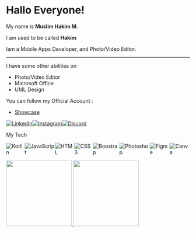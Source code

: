 # Hallo Everyone! 

My name is  **Muslim Hakim M**.

I am used to be called **Hakim**

Iam a Mobile Apps Developer, and Photo/Video Editor.

---

I have some other abilities on 

- Photo/Video Editor
- Microsoft Office
- UML Design

You can follow my Official Account :
- [Showcase](https://www.showwcase.com/muslimhakimm)
<div class="account" style="display:flex">
<a href="(https://www.linkedin.com/in/muslim-hakim-6426b523a/)" target="blank">
    <img alt="LinkedIn" src="https://img.shields.io/badge/linkedin-%230077B5.svg?&style=for-the-badge&logo=linkedin&logoColor=white" />
  </a> 
  <a href="(https://www.instagram.com/_mhakimm__/)" target="blank">
    <img alt="Instagram" src="https://img.shields.io/badge/instagram-%23E4405F.svg?&style=for-the-badge&logo=instagram&logoColor=white" />
  </a>
    
  <a href="https://discord.gg/xj49eZ4dYy" target="blank">
    <img alt="Discord" src="https://img.shields.io/badge/Discord-7289DA?style=for-the-badge&logo=discord&logoColor=white" />
  </a>
</div>

My Tech
<div class="tech" style="display:flex">
<img alt="Kotlin" src="https://img.shields.io/badge/Kotlin-0095D5?&style=for-the-badge&logo=kotlin&logoColor=white" />
<img alt="JavaScript" src="https://img.shields.io/badge/JavaScript-F7DF1E?style=for-the-badge&logo=javascript&logoColor=black" />
<img alt="HTML" src="https://img.shields.io/badge/HTML5-E34F26?style=for-the-badge&logo=html5&logoColor=white" />
<img alt="CSS3" src="https://img.shields.io/badge/CSS3-1572B6?style=for-the-badge&logo=css3&logoColor=white" /> <br/>
<img alt="Boostrap" src="https://img.shields.io/badge/Bootstrap-563D7C?style=for-the-badge&logo=bootstrap&logoColor=white" />
<img alt="Photoshop" src="https://img.shields.io/badge/Adobe%20Photoshop-31A8FF?style=for-the-badge&logo=Adobe%20Photoshop&logoColor=black" />
<img alt="Figme" src="https://img.shields.io/badge/Figma-F24E1E?style=for-the-badge&logo=figma&logoColor=white" />
<img alt="Canva" src="https://img.shields.io/badge/Canva-%2300C4CC.svg?&style=for-the-badge&logo=Canva&logoColor=white" />
</div>

<p align="left">
<a href="https://github.com/MuslimHakimM">
  <img height="180em" src="https://github-readme-stats-eight-theta.vercel.app/api?username=MuslimHakimM&show_icons=true&theme=algolia&include_all_commits=true&count_private=true"/>
  <img height="180em" src="https://github-readme-stats-eight-theta.vercel.app/api/top-langs/?username=MuslimHakimM&layout=compact&langs_count=8&theme=algolia"/>
</a>
</p>
